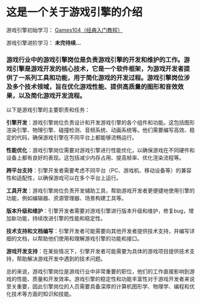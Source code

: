 # 这是一个关于游戏引擎的介绍

游戏引擎初始学习：
[Games104（经典入门教程）](https://www.bilibili.com/video/BV1oU4y1R7Km/?share_source=copy_web&vd_source=419a996514d87d39b68a29c3ce08021c)

游戏引擎进阶学习：
**未完待续...**

###  游戏行业中的游戏引擎岗位是负责游戏引擎的开发和维护的工作。游戏引擎是游戏开发的核心技术，它是一个软件框架，为游戏开发者提供了一系列工具和功能，用于简化游戏的开发过程。游戏引擎岗位涉及多个技术领域，旨在优化游戏性能、提供高质量的图形和音效效果，以及简化游戏开发流程。

以下是游戏引擎的主要职责和任务：

**引擎开发**：游戏引擎岗位负责设计和开发游戏引擎的各个组件和功能。这包括图形渲染引擎、物理引擎、碰撞检测、音频系统、动画系统等。他们需要编写高效、稳定的代码，确保游戏引擎在不同平台上都能够流畅运行。

**性能优化**：游戏引擎岗位需要对游戏引擎进行性能优化，以确保游戏在不同硬件和设备上都有良好的表现。这包括减少内存占用、提高帧率、优化渲染流程等。

**跨平台支持**：引擎开发者需要考虑不同平台（PC、游戏机、移动设备等）的兼容性和适配性，以确保游戏可以在多个平台上运行。

**工具开发**：游戏引擎岗位负责开发辅助工具，帮助游戏开发者更便捷地使用引擎的功能，例如编辑器、资源管理器、场景构建工具等。

**版本升级和维护**：引擎开发者需要对游戏引擎进行版本升级和维护，修复bug，增加新功能，持续改进引擎的性能和稳定性。

**技术支持和文档编写**：引擎开发者可能需要向其他开发者提供技术支持，并编写详细的文档，以帮助他们使用和理解游戏引擎的功能和接口。

**游戏开发支持**：在某些情况下，引擎开发者可能需要为具体的游戏项目提供技术支持，帮助解决游戏开发中遇到的技术问题。

总的来说，游戏引擎岗位是游戏行业中非常重要的职位，他们的工作直接影响到游戏的性能、质量和开发效率。游戏引擎的稳定性和功能丰富性对于游戏开发者来说至关重要，因此引擎岗位的人员需要具备深厚的计算机图形学、物理学、编程和优化技术等方面的知识和技能。
